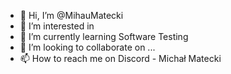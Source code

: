 - 👋 Hi, I’m @MihauMatecki
- 👀 I’m interested in 
- 🌱 I’m currently learning Software Testing
- 💞️ I’m looking to collaborate on ...
- 📫 How to reach me on Discord - Michał Matecki

<!---
MihauMatecki/MihauMatecki is a ✨ special ✨ repository because its `README.md` (this file) appears on your GitHub profile.
You can click the Preview link to take a look at your changes.
--->
